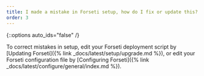 ```yaml
---
title: I made a mistake in Forseti setup, how do I fix or update this?
order: 3
---
```

{::options auto_ids="false" /}

To correct mistakes in setup, edit your Forseti deployment script by
[Updating Forseti]({% link _docs/latest/setup/upgrade.md %}),
or edit your Forseti configuration file by
[Configuring Forseti]({% link _docs/latest/configure/general/index.md %}).
